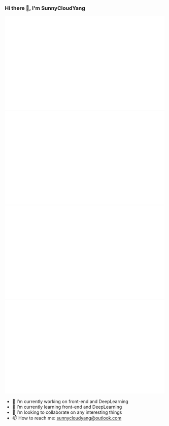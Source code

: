 ### Hi there 👋, I'm SunnyCloudYang

<!--
**SunnyCloudYang/SunnyCloudYang** is a ✨ _special_ ✨ repository because its `README.md` (this file) appears on your GitHub profile.

Here are some ideas to get you started:

- 🤔 I’m looking for help with ...
- 💬 Ask me about ...
- 😄 Pronouns: ...
- ⚡ Fun fact: ...
-->

![](https://raw.githubusercontent.com/SunnyCloudYang/github-stats/master/generated/languages.svg#gh-dark-mode-only)
![](https://raw.githubusercontent.com/SunnyCloudYang/github-stats/master/generated/languages.svg#gh-light-mode-only)
![](https://raw.githubusercontent.com/SunnyCloudYang/github-stats/master/generated/overview.svg#gh-dark-mode-only)
![](https://raw.githubusercontent.com/SunnyCloudYang/github-stats/master/generated/overview.svg#gh-light-mode-only)

- 🔭 I’m currently working on front-end and DeepLearning
- 🌱 I’m currently learning front-end and DeepLearning
- 👯 I’m looking to collaborate on any interesting things
- 📫 How to reach me: sunnycloudyang@outlook.com
